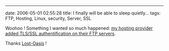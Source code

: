 ---
date: 2006-05-01 02:55:28
title: I finally will be able to sleep quietly...
tags: FTP, Hosting, Linux, security, Server, SSL

Woohoo ! Something I wanted so much happened: [my hosting provider added TLS/SSL authentification on their FTP servers](http://news.lost-oasis.net/article.php?id=1121&group=oasis.lost.support#1121).

Thanks [Lost-Oasis](http://www.lost-oasis.fr) !

